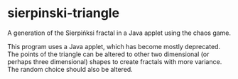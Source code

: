 # sierpinski-triangle
A generation of the Sierpińksi fractal in a Java applet using the chaos game.

This program uses a Java applet, which has become mostly deprecated. The points of the triangle can be altered to other two dimensional
(or perhaps three dimensional) shapes to create fractals with more variance. The random choice should also be altered.
